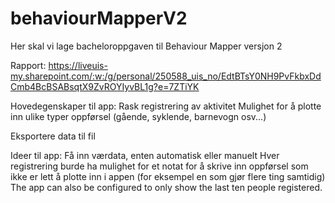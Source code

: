# behaviourMapperV2
Her skal vi lage bacheloroppgaven til Behaviour Mapper versjon 2

Rapport:
https://liveuis-my.sharepoint.com/:w:/g/personal/250588_uis_no/EdtBTsY0NH9PvFkbxDdCmb4BcBSABsqtX9ZvROYIyvBL1g?e=7ZTiYK

Hovedegenskaper til app:
Rask registrering av aktivitet
Mulighet for å plotte inn ulike typer oppførsel (gående, syklende, barnevogn osv...)

Eksportere data til fil

Ideer til app:
Få inn værdata, enten automatisk eller manuelt
Hver registrering burde ha mulighet for et notat for å skrive inn oppførsel som ikke er lett å plotte inn i appen (for eksempel en som gjør flere ting samtidig)
The app can also be configured to only show the last ten people registered.